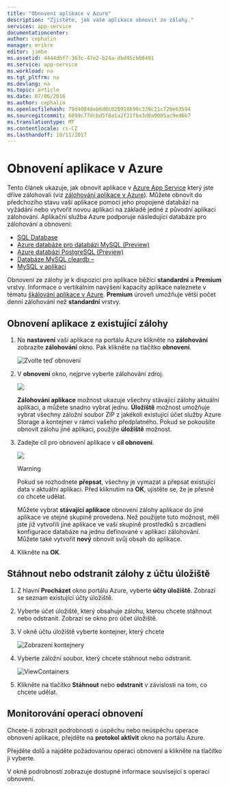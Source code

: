 ```yaml
---
title: "Obnovení aplikace v Azure"
description: "Zjistěte, jak vaše aplikace obnovit ze zálohy."
services: app-service
documentationcenter: 
author: cephalin
manager: erikre
editor: jimbe
ms.assetid: 4444dbf7-363c-47e2-b24a-dbd45cb08491
ms.service: app-service
ms.workload: na
ms.tgt_pltfrm: na
ms.devlang: na
ms.topic: article
ms.date: 07/06/2016
ms.author: cephalin
ms.openlocfilehash: 79d4084deb6d8c028918690c339c21c720e63594
ms.sourcegitcommit: 6699c77dcbd5f8a1a2f21fba3d0a0005ac9ed6b7
ms.translationtype: MT
ms.contentlocale: cs-CZ
ms.lasthandoff: 10/11/2017
---
```

# <a name="restore-an-app-in-azure"></a>Obnovení aplikace v Azure
Tento článek ukazuje, jak obnovit aplikace v [Azure App Service](../app-service/app-service-web-overview.md) který jste dříve zálohovali (viz [zálohování aplikace v Azure](web-sites-backup.md)). Můžete obnovit do předchozího stavu vaší aplikace pomocí jeho propojené databází na vyžádání nebo vytvořit novou aplikaci na základě jedné z původní aplikaci zálohování. Aplikační služba Azure podporuje následující databáze pro zálohování a obnovení:
- [SQL Database](https://azure.microsoft.com/en-us/services/sql-database/)
- [Azure databáze pro databázi MySQL (Preview)](https://azure.microsoft.com/en-us/services/mysql)
- [Azure databázi PostgreSQL (Preview)](https://azure.microsoft.com/en-us/services/postgres)
- [Databáze MySQL cleardb –](https://azuremarketplace.microsoft.com/en-us/marketplace/apps/SuccessBricksInc.ClearDBMySQLDatabase?tab=Overview)
- [MySQL v aplikaci](https://blogs.msdn.microsoft.com/appserviceteam/2017/03/06/announcing-general-availability-for-mysql-in-app)

Obnovení ze zálohy je k dispozici pro aplikace běžící **standardní** a **Premium** vrstvy. Informace o vertikálním navýšení kapacity aplikace naleznete v tématu [škálování aplikace v Azure](web-sites-scale.md). **Premium** úroveň umožňuje větší počet denní zálohování než **standardní** vrstvy.

<a name="PreviousBackup"></a>

## <a name="restore-an-app-from-an-existing-backup"></a>Obnovení aplikace z existující zálohy
1. Na **nastavení** vaší aplikace na portálu Azure klikněte na **zálohování** zobrazíte **zálohování** okno. Pak klikněte na tlačítko **obnovení**.
   
    ![Zvolte teď obnovení][ChooseRestoreNow]
2. V **obnovení** okno, nejprve vyberte zálohování zdroj.
   
    ![](./media/web-sites-restore/021ChooseSource1.png)
   
    **Zálohování aplikace** možnost ukazuje všechny stávající zálohy aktuální aplikaci, a můžete snadno vybrat jednu.
    **Úložiště** možnost umožňuje vybrat všechny záložní soubor ZIP z jakékoli existující účet služby Azure Storage a kontejner v rámci vašeho předplatného.
    Pokud se pokoušíte obnovit zálohu jiné aplikaci, použijte **úložiště** možnost.
3. Zadejte cíl pro obnovení aplikace v **cíl obnovení**.
   
    ![](./media/web-sites-restore/022ChooseDestination1.png)
   
   > [!WARNING]
   > Pokud se rozhodnete **přepsat**, všechny je vymazat a přepsat existující data v aktuální aplikaci. Před kliknutím na **OK**, ujistěte se, že je přesně co chcete udělat.
   > 
   > 
   
    Můžete vybrat **stávající aplikace** obnovení zálohy aplikace do jiné aplikace ve stejné skupině provedena. Než použijete tuto možnost, měli jste již vytvořili jiné aplikace ve vaší skupině prostředků s zrcadlení konfigurace databáze na jednu definované v aplikaci zálohování. Můžete také vytvořit **nový** obnovit svůj obsah do aplikace.

4. Klikněte na **OK**.

<a name="StorageAccount"></a>

## <a name="download-or-delete-a-backup-from-a-storage-account"></a>Stáhnout nebo odstranit zálohy z účtu úložiště
1. Z hlavní **Procházet** okno portálu Azure, vyberte **účty úložiště**. Zobrazí se seznam existující účty úložiště.
2. Vyberte účet úložiště, který obsahuje zálohu, kterou chcete stáhnout nebo odstranit. Zobrazí se okno pro účet úložiště.
3. V okně účtu úložiště vyberte kontejner, který chcete
   
    ![Zobrazení kontejnery][ViewContainers]
4. Vyberte záložní soubor, který chcete stáhnout nebo odstranit.
   
    ![ViewContainers](./media/web-sites-restore/03ViewFiles.png)
5. Klikněte na tlačítko **Stáhnout** nebo **odstranit** v závislosti na tom, co chcete udělat.  

<a name="OperationLogs"></a>

## <a name="monitor-a-restore-operation"></a>Monitorování operací obnovení
Chcete-li zobrazit podrobnosti o úspěchu nebo neúspěchu operace obnovení aplikace, přejděte na **protokol aktivit** okno na portálu Azure.  
 

Přejděte dolů a najděte požadovanou operaci obnovení a klikněte na tlačítko ji vyberte.

V okně podrobností zobrazuje dostupné informace související s operací obnovení.

<!-- ## Next Steps
You can backup and restore App Service apps using REST API. -->


<!-- IMAGES -->
[ChooseRestoreNow]: ./media/web-sites-restore/02ChooseRestoreNow1.png
[ViewContainers]: ./media/web-sites-restore/03ViewContainers.png
